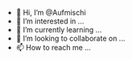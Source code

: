 - 👋 Hi, I’m @Aufmischi
- 👀 I’m interested in ...
- 🌱 I’m currently learning ...
- 💞️ I’m looking to collaborate on ...
- 📫 How to reach me ...

<!---
Aufmischi/Aufmischi is a ✨ special ✨ repository because its `README.md` (this file) appears on your GitHub profile.
You can click the Preview link to take a look at your changes.
--->

